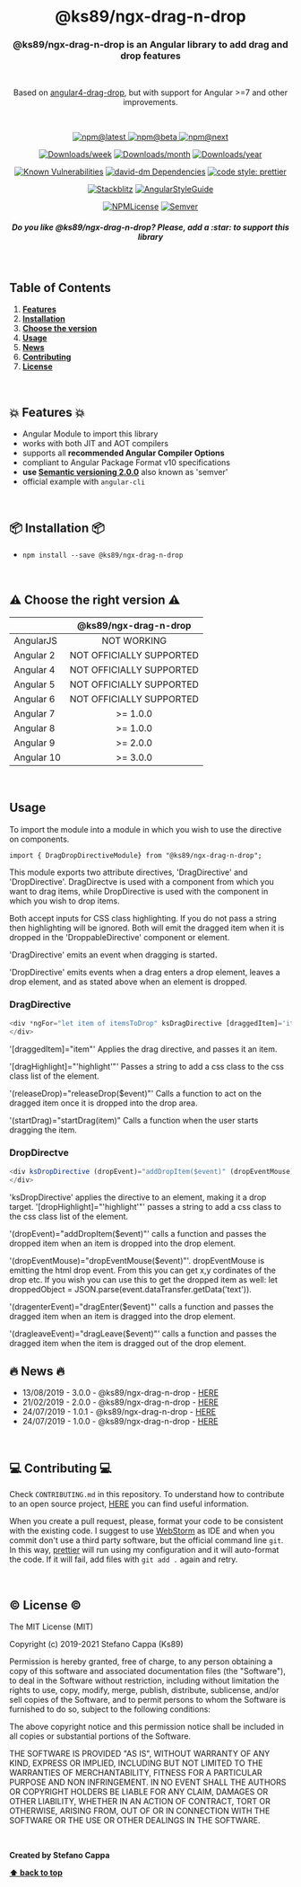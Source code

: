 <h1 align="center">@ks89/ngx-drag-n-drop</h1>

<h3 align="center"><b>@ks89/ngx-drag-n-drop</b> is an Angular library to add drag and drop features</h3>
<br>
<p align="center">
  Based on <a href="https://bitbucket.org/IpponMattRitter/angular4-drag-drop">angular4-drag-drop</a>, but with support for Angular >=7 and other improvements.
</p>

<br>

<p align="center">
  <a href="https://www.npmjs.com/package/@ks89/ngx-drag-n-drop">
    <img src="https://img.shields.io/npm/v/@ks89/ngx-drag-n-drop.svg?style=flat-square" alt="npm@latest">
  </a>
  <a href="https://www.npmjs.com/package/@ks89/ngx-drag-n-drop">
      <img src="https://img.shields.io/npm/v/@ks89/ngx-drag-n-drop/beta.svg?style=flat-square" alt="npm@beta">
    </a>
  <a href="https://www.npmjs.com/package/@ks89/ngx-drag-n-drop">
    <img src="https://img.shields.io/npm/v/@ks89/ngx-drag-n-drop/next.svg?style=flat-square" alt="npm@next">
  </a>
</p>
<p align="center">
  <a href="https://www.npmjs.com/package/@ks89/ngx-drag-n-drop"><img src="https://img.shields.io/npm/dw/@ks89/ngx-drag-n-drop.svg?style=flat-square" alt="Downloads/week"></a>
  <a href="https://www.npmjs.com/package/@ks89/ngx-drag-n-drop"><img src="https://img.shields.io/npm/dm/@ks89/ngx-drag-n-drop.svg?style=flat-square" alt="Downloads/month"></a>
  <a href="https://www.npmjs.com/package/@ks89/ngx-drag-n-drop"><img src="https://img.shields.io/npm/dy/@ks89/ngx-drag-n-drop.svg?style=flat-square" alt="Downloads/year"></a>
</p>
<p align="center">
  <a href="https://snyk.io/test/github/ks89/ngx-drag-n-drop"><img src="https://snyk.io/test/github/ks89/ngx-drag-n-drop/badge.svg" alt="Known Vulnerabilities"></a>
  <a href="https://david-dm.org/Ks89/ngx-drag-n-drop"><img src="https://david-dm.org/Ks89/ngx-drag-n-drop.svg" alt="david-dm Dependencies"></a>
  <a href="https://github.com/prettier/prettier"><img src="https://img.shields.io/badge/code_style-prettier-ff69b4.svg?style=flat-square" alt="code style: prettier"></a>
</p>
<p align="center">
  <a href="https://stackblitz.com/edit/ngx-drag-n-drop"><img src="https://img.shields.io/badge/stackblitz-available-orange.svg" alt="Stackblitz"></a>
  <a href="https://www.npmjs.com/package/@ks89/ngx-drag-n-drop"><img src="https://img.shields.io/badge/angular--style--guide-compliant-brightgreen.svg" alt="AngularStyleGuide"></a>
</p>
<p align="center">
  <a href="https://www.npmjs.com/package/@ks89/ngx-drag-n-drop"><img src="https://img.shields.io/npm/l/@ks89/ngx-drag-n-drop.svg?style=flat-square" alt="NPMLicense"></a>
  <a href="https://semver.org/"><img src="https://img.shields.io/badge/semver-2.0-ff69b4.svg?style=flat-square" alt="Semver"></a>
</p>

<h5 align="center">
<b>Do you like @ks89/ngx-drag-n-drop? Please, add a :star: to support this library</b>
</h5>

<br>

## Table of Contents

1. **[Features](#boom-features-boom)**
2. **[Installation](#package-installation-package)**
3. **[Choose the version](#warning-choose-the-version-warning)**
4. **[Usage](#usage)**
5. **[News](#fire-news-fire)**
6. **[Contributing](#computer-contributing-computer)**
7. **[License](#copyright-license-copyright)**

<br>

## :boom: Features :boom:
- Angular Module to import this library
- works with both JIT and AOT compilers
- supports all **recommended Angular Compiler Options**
- compliant to Angular Package Format v10 specifications
- **use [Semantic versioning 2.0.0](http://semver.org/)** also known as 'semver'
- official example with `angular-cli`

<br>

## :package: Installation :package:

- `npm install --save @ks89/ngx-drag-n-drop`

<br>

## :warning: Choose the right version :warning:

|             | @ks89/ngx-drag-n-drop |
| ----------- | :---:                       |
| AngularJS   | NOT WORKING                 |
| Angular 2   | NOT OFFICIALLY SUPPORTED    |
| Angular 4   | NOT OFFICIALLY SUPPORTED    |
| Angular 5   | NOT OFFICIALLY SUPPORTED    |
| Angular 6   | NOT OFFICIALLY SUPPORTED    |
| Angular 7   | &gt;= 1.0.0                 |
| Angular 8   | &gt;= 1.0.0                 |
| Angular 9   | &gt;= 2.0.0                 |
| Angular 10  | &gt;= 3.0.0                 |

<br>


## Usage
To import the module into a module in which you wish to use the directive on components.
```
import { DragDropDirectiveModule} from "@ks89/ngx-drag-n-drop";

```
This module exports two attribute directives, 'DragDirective' and 'DropDirective'.  DragDirectve is used with a component from which you want to drag items, while DropDirective is used with the component in which you wish to drop items.  

Both accept inputs for CSS class highlighting. If you do not pass a string then highlighting will be ignored.  Both will emit the dragged item when it is dropped in the 'DroppableDirective' component or element.

'DragDirective' emits an event when dragging is started.

'DropDirective' emits events when a drag enters a drop element, leaves a drop element, and as stated above when an element is dropped.

### DragDirective
```typescript
<div *ngFor="let item of itemsToDrop" ksDragDirective [draggedItem]='item' [dragHightlight]="'highlight'" (releaseDrop)="releaseDrop($event)" (startDrag)="startDrag(item)">
</div>
```
'[draggedItem]="item"' Applies the drag directive, and passes it an item.

'[dragHighlight]="'highlight'"' Passes a string to add a css class to the css class list of the element.

'(releaseDrop)="releaseDrop($event)"' Calls a function to act on the dragged item once it is dropped into the drop area.

'(startDrag)="startDrag(item)" Calls a function when the user starts dragging the item. 

### DropDirectve
```typescript
<div ksDropDirective (dropEvent)="addDropItem($event)" (dropEventMouse)="dropEventMouse($event) (dragenterEvent)="dragEnter($event)" (dragleaveEvent)="dragLeave()" class="droppable" [dropHighlight]="'highlight'" >
</div>
```
'ksDropDirective' applies the directive to an element, making it a drop target.
'[dropHighlight]="'highlight'"' passes a string to add a css class to the css class list of the element.  

'(dropEvent)="addDropItem($event)"' calls a function and passes the dropped item when an item is dropped into the drop element.

'(dropEventMouse)="dropEventMouse($event)"'.  dropEventMouse is emitting the html drop event. From this you can get x,y cordinates of the drop etc.  If you wish you can use this to get the dropped item as well: let droppedObject = JSON.parse(event.dataTransfer.getData('text')).  

'(dragenterEvent)="dragEnter($event)"' calls a function and passes the dragged item when an item is dragged into the drop element.

'(dragleaveEvent)="dragLeave($event)"' calls a function and passes the dragged item when the item is dragged out of the drop element.


## :fire: News :fire:

- 13/08/2019 - 3.0.0 - @ks89/ngx-drag-n-drop - [HERE](https://github.com/Ks89/ngx-drag-n-drop/releases)
- 21/02/2019 - 2.0.0 - @ks89/ngx-drag-n-drop - [HERE](https://github.com/Ks89/ngx-drag-n-drop/releases)
- 24/07/2019 - 1.0.1 - @ks89/ngx-drag-n-drop - [HERE](https://github.com/Ks89/ngx-drag-n-drop/releases)
- 24/07/2019 - 1.0.0 - @ks89/ngx-drag-n-drop - [HERE](https://github.com/Ks89/ngx-drag-n-drop/releases)

<br>

## :computer: Contributing :computer:

Check `CONTRIBUTING.md` in this repository.
To understand how to contribute to an open source project, [HERE](https://egghead.io/courses/how-to-contribute-to-an-open-source-project-on-github) you can find useful information.

When you create a pull request, please, format your code to be consistent with the existing code. I suggest to use [WebStorm](https://www.jetbrains.com/webstorm/) as IDE and when you commit don't use a third party software, but the official command line `git`.
In this way, [prettier](https://prettier.io/) will run using my configuration and it will auto-format the code. If it will fail, add files with `git add .` again and retry.

<br>

## :copyright: License :copyright:

The MIT License (MIT)

Copyright (c) 2019-2021 Stefano Cappa (Ks89)

Permission is hereby granted, free of charge, to any person obtaining a copy
of this software and associated documentation files (the "Software"), to deal
in the Software without restriction, including without limitation the rights
to use, copy, modify, merge, publish, distribute, sublicense, and/or sell
copies of the Software, and to permit persons to whom the Software is
furnished to do so, subject to the following conditions:

The above copyright notice and this permission notice shall be included in all
copies or substantial portions of the Software.

THE SOFTWARE IS PROVIDED "AS IS", WITHOUT WARRANTY OF ANY KIND, EXPRESS OR
IMPLIED, INCLUDING BUT NOT LIMITED TO THE WARRANTIES OF MERCHANTABILITY,
FITNESS FOR A PARTICULAR PURPOSE AND NON INFRINGEMENT. IN NO EVENT SHALL THE
AUTHORS OR COPYRIGHT HOLDERS BE LIABLE FOR ANY CLAIM, DAMAGES OR OTHER
LIABILITY, WHETHER IN AN ACTION OF CONTRACT, TORT OR OTHERWISE, ARISING FROM,
OUT OF OR IN CONNECTION WITH THE SOFTWARE OR THE USE OR OTHER DEALINGS IN THE
SOFTWARE.

<br/>

**Created by Stefano Cappa**

**[⬆ back to top](#table-of-contents)**
